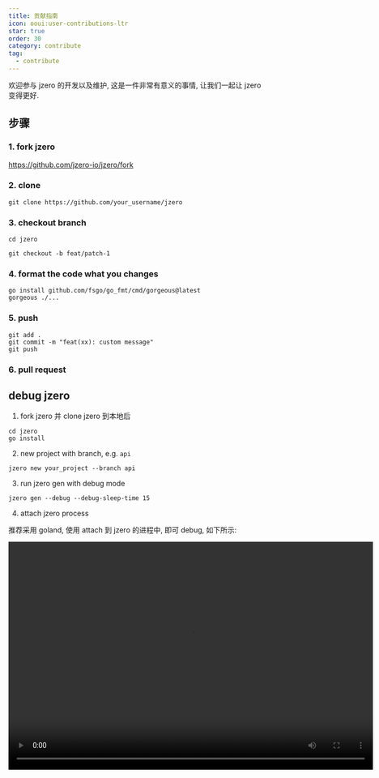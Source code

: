```yaml
---
title: 贡献指南
icon: ooui:user-contributions-ltr
star: true
order: 30
category: contribute
tag:
  - contribute
---
```


欢迎参与 jzero 的开发以及维护, 这是一件非常有意义的事情, 让我们一起让 jzero 变得更好.

## 步骤

### 1. fork jzero

https://github.com/jzero-io/jzero/fork

### 2. clone

```shell
git clone https://github.com/your_username/jzero
```

### 3. checkout branch

```shell
cd jzero

git checkout -b feat/patch-1
```

### 4. format the code what you changes

```shell
go install github.com/fsgo/go_fmt/cmd/gorgeous@latest
gorgeous ./...
```

### 5. push

```shell
git add .
git commit -m "feat(xx): custom message"
git push
```

### 6. pull request

## debug jzero

1. fork jzero 并 clone jzero 到本地后

```shell
cd jzero
go install
```

2. new project with branch, e.g. `api`

```shell
jzero new your_project --branch api
```

3. run jzero gen with debug mode

```shell
jzero gen --debug --debug-sleep-time 15
```

4. attach jzero process

推荐采用 goland, 使用 attach 到 jzero 的进程中, 即可 debug, 如下所示:

<video width="720" height="450" controls>
  <source src="https://oss.jaronnie.com/iShot_2024-09-20_09.22.54.mp4" type="video/mp4">
</video>







